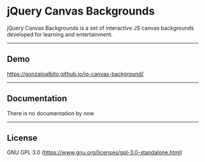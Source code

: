 # jQuery Canvas Backgrounds
jQuery Canvas Backgrounds is a set of interactive JS canvas backgrounds developed for learning and entertainment.

----
## Demo
https://gonzaloalbito.github.io/jq-canvas-background/

----
## Documentation
There is no documentation by now

----
## License
GNU GPL 3.0 (https://www.gnu.org/licenses/gpl-3.0-standalone.html)
